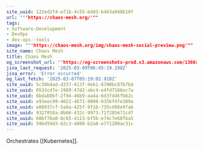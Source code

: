 ```yaml
---
site_uuid: 122ed2f4-e71b-4c55-bdd3-b4b3a940b10f
url: ""'https://chaos-mesh.org/'""
tags:
- Software-Development
- DevOps
- dev-ops--tools
image: ""'https://chaos-mesh.org/img/chaos-mesh-social-preview.png'""
site_name: Chaos Mesh
title: Chaos Mesh
og_screenshot_url: ""https://og-screenshots-prod.s3.amazonaws.com/1366x768/80/false/b5a42cf580f63eaaed77d43fcbdca6256881e8f8bceaff1ab695035603384632.jpeg""
jina_last_request: '2025-03-09T06:45:19.198Z'
jina_error: 'Error occurred'
og_last_fetch: '2025-03-07T05:19:02.918Z'
site_uuid: 5c30b4ad-d337-413f-9eb1-8700bc07b7b4
site_uuid: 0533cd7e-1989-47d2-abc4-e4fd7186ec7a
site_uuid: 6bdab0bf-2f94-46b9-aa4a-6d3fd46fb62c
site_uuid: e93eec99-4021-4671-9008-9356f4fe389a
site_uuid: e88937cf-5a8a-425f-9f1b-735cd98e9fab
site_uuid: 9327058a-8b66-432c-9973-71f285671cd7
site_uuid: 60bf78a0-8c65-4113-bf5b-e74c7e68fba5
site_uuid: 596d59d3-62c3-4890-b2a8-e771200ac31c
---
```

Orchestrates [[Kubernetes]].


